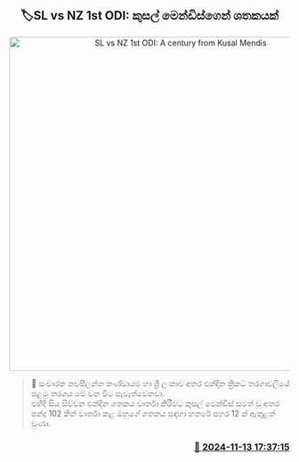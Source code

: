 <p align='center'><b><h2 align='center' title='SL vs NZ 1st ODI: A century from Kusal Mendis'>🏷SL vs NZ 1st ODI: කුසල් මෙන්ඩිස්ගෙන් ශතකයක්</h2></b></p>
<p align='center'><img src='https://helakuru.sgp1.cdn.digitaloceanspaces.com/esana/images/lib/asiacup-kusal-mendis-50.jpg' width='600' alt='SL vs NZ 1st ODI: A century from Kusal Mendis'></p>

>📝 සංචාරක නවසීලන්ත කණ්ඩායම හා ශ්‍රී ලංකාව අතර එක්දින ක්‍රිකට් තරගාවලියේ පළමු තරගය මේ වන විට පැවැත්වෙනවා.<br>එහිදි සිය සිව්වන එක්දින ශතකය වාර්තා කිරීමට කුසල් මෙන්ඩිස් සමත් වූ අතර පන්දු 102 කින් වාර්තා කළ ඔහුගේ ශතකය සඳහා හතරේ පහර 12 ක් ඇතුළත් වුණා.<br>

<h3 align='right'><a href='https://www.helakuru.lk/esana/p/105017/'>📅 2024-11-13 17:37:15</a></h3>
